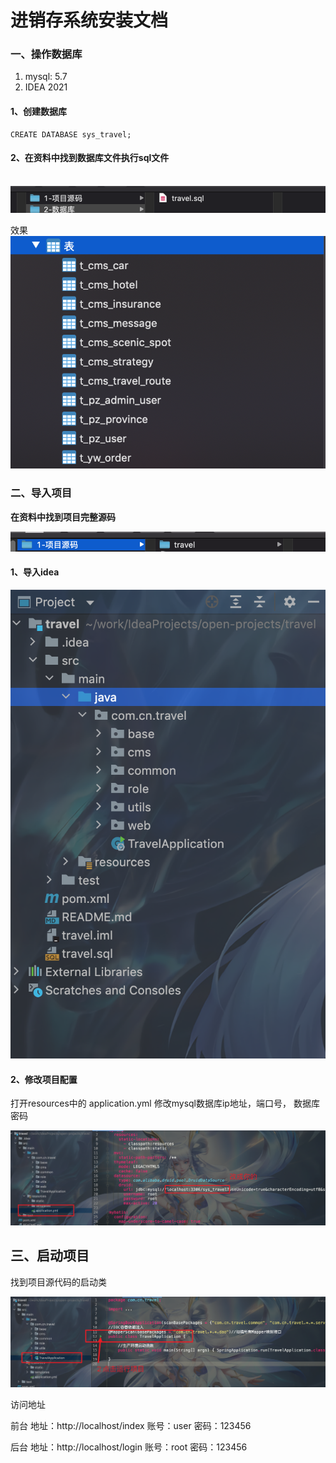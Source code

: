 # 进销存系统安装文档

### 一、操作数据库

1. mysql: 5.7
2. IDEA 2021

#### 1、创建数据库

```
CREATE DATABASE sys_travel;
```

#### 2、在资料中找到数据库文件执行sql文件

​	![image-20220121171839366](img/2022-02-15_09-28-48.png)

效果
![image-20220121171851343](img/2022-02-15_09-45-43.png)	



### 二、导入项目

**在资料中找到项目完整源码**	

![image-20220121171828516](img/2022-02-15_09-46-55.png)

#### 1、导入idea

![image-20220121165729773](img/2022-02-15_09-50-31.png)

#### 2、修改项目配置

打开resources中的 application.yml 修改mysql数据库ip地址，端口号， 数据库密码

![image-20220119223243251](img/2022-02-15_09-52-45.png)



## 三、启动项目

找到项目源代码的启动类

![image-20220119223243251](img/2022-02-15_09-54-07.png)

访问地址

前台 地址：http://localhost/index 账号：user 密码：123456

后台 地址：http://localhost/login 账号：root 密码：123456